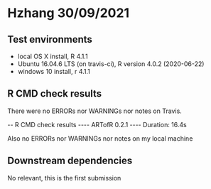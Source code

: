 # Hzhang 30/09/2021

## Test environments
* local OS X install, R 4.1.1
* Ubuntu 16.04.6 LTS (on travis-ci), R version 4.0.2 (2020-06-22)
* windows 10 install, r 4.1.1

## R CMD check results
There were no ERRORs nor WARNINGs nor notes on Travis. 

-- R CMD check results ---- ARTofR 0.2.1 ----
Duration: 16.4s

Also no ERRORs nor WARNINGs nor notes on my local machine 

## Downstream dependencies
No relevant, this is the first submission